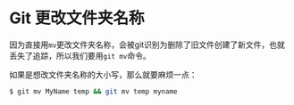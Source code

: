 # Git 更改文件夹名称

因为直接用`mv`更改文件夹名称，会被git识别为删除了旧文件创建了新文件，也就丢失了追踪，所以我们要用`git mv`命令。

如果是想改文件夹名称的大小写，那么就要麻烦一点：
```sh
$ git mv MyName temp && git mv temp myname
```